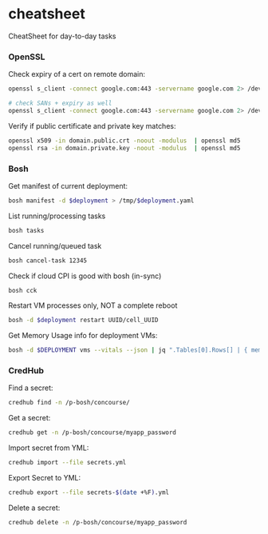# cheatsheet
CheatSheet for day-to-day tasks



### OpenSSL


Check expiry of a cert on remote domain:
```bash
openssl s_client -connect google.com:443 -servername google.com 2> /dev/null | openssl x509 -dates -noout

# check SANs + expiry as well
openssl s_client -connect google.com:443 -servername google.com 2> /dev/null | openssl x509 -text -noout | grep "DNS\|Before\|After"
```



Verify if public certificate and private key matches:
```bash
openssl x509 -in domain.public.crt -noout -modulus  | openssl md5
openssl rsa -in domain.private.key -noout -modulus  | openssl md5
```

### Bosh

Get manifest of current deployment:
```bash
bosh manifest -d $deployment > /tmp/$deployment.yaml
```

List running/processing tasks
```bash
bosh tasks
```


Cancel running/queued task
```bash
bosh cancel-task 12345
```

Check if cloud CPI is good with bosh (in-sync)
```bash
bosh cck
```


Restart VM processes only, NOT a complete reboot
```bash
bosh -d $deployment restart UUID/cell_UUID
```


Get Memory Usage info for deployment VMs:
```bash
bosh -d $DEPLOYMENT vms --vitals --json | jq ".Tables[0].Rows[] | { memory_usage: .memory_usage, instance: .instance }"
```

### CredHub

Find a secret:
```bash
credhub find -n /p-bosh/concourse/
```

Get a secret:
```bash
credhub get -n /p-bosh/concourse/myapp_password
```

Import secret from YML:
```bash
credhub import --file secrets.yml
```

Export Secret to YML:
```bash
credhub export --file secrets-$(date +%F).yml
```

Delete a secret: 
```bash
credhub delete -n /p-bosh/concourse/myapp_password
```